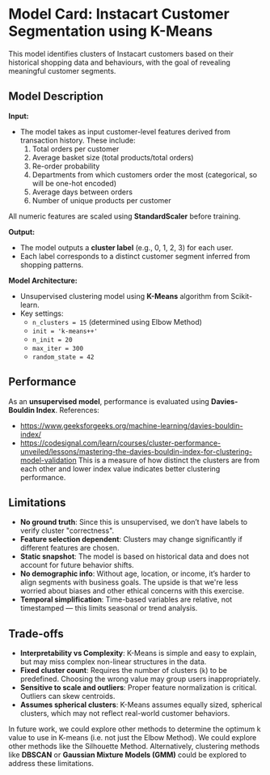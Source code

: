 # Model Card: Instacart Customer Segmentation using K-Means

This model identifies clusters of Instacart customers based on their historical shopping data and behaviours, with the goal of revealing meaningful customer segments.

## Model Description

**Input:**

- The model takes as input customer-level features derived from transaction history. These include:
  1. Total orders per customer
  2. Average basket size (total products/total orders)
  3. Re-order probability 
  4. Departments from which customers order the most (categorical, so will be one-hot encoded)
  5. Average days between orders
  6. Number of unique products per customer

All numeric features are scaled using **StandardScaler** before training.

**Output:**

- The model outputs a **cluster label** (e.g., 0, 1, 2, 3) for each user.
- Each label corresponds to a distinct customer segment inferred from shopping patterns.

**Model Architecture:**

- Unsupervised clustering model using **K-Means** algorithm from Scikit-learn.
- Key settings:
  - `n_clusters = 15` (determined using Elbow Method)
  - `init = 'k-means++'`
  - `n_init = 20`
  - `max_iter = 300`
  - `random_state = 42`


## Performance

As an **unsupervised model**, performance is evaluated using **Davies-Bouldin Index**.
References: 
- https://www.geeksforgeeks.org/machine-learning/davies-bouldin-index/
- https://codesignal.com/learn/courses/cluster-performance-unveiled/lessons/mastering-the-davies-bouldin-index-for-clustering-model-validation
This is a measure of how distinct the clusters are from each other and lower index value indicates better clustering performance. 


## Limitations

- **No ground truth**: Since this is unsupervised, we don’t have labels to verify cluster "correctness".
- **Feature selection dependent**: Clusters may change significantly if different features are chosen.
- **Static snapshot**: The model is based on historical data and does not account for future behavior shifts.
- **No demographic info**: Without age, location, or income, it’s harder to align segments with business goals. The upside is that we're less worried about biases and other ethical concerns with this exercise.
- **Temporal simplification**: Time-based variables are relative, not timestamped — this limits seasonal or trend analysis.


## Trade-offs

- **Interpretability vs Complexity**: K-Means is simple and easy to explain, but may miss complex non-linear structures in the data.
- **Fixed cluster count**: Requires the number of clusters (`k`) to be predefined. Choosing the wrong value may group users inappropriately.
- **Sensitive to scale and outliers**: Proper feature normalization is critical. Outliers can skew centroids.
- **Assumes spherical clusters**: K-Means assumes equally sized, spherical clusters, which may not reflect real-world customer behaviors.

In future work, we could explore other methods to determine the optimum k value to use in K-means (i.e. not just the Elbow Method). We could explore other methods like the Silhouette Method.
Alternatively, clustering methods like **DBSCAN** or **Gaussian Mixture Models (GMM)** could be explored to address these limitations. 



